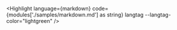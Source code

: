 <script lang="ts">
  import { Highlight } from 'svelte-rune-highlight';
  import markdown from 'svelte-rune-highlight/languages/markdown';
  const modules = import.meta.glob('./samples/*.md', { query: '?raw', import: 'default', eager: true });
</script>

<Highlight language={markdown} code={modules['./samples/markdown.md'] as string} langtag --langtag-color="lightgreen" />
